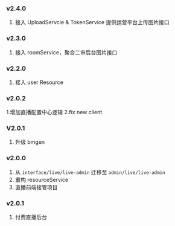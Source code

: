 ### v2.4.0
1. 接入 UploadServcie & TokenService 提供运营平台上传图片接口

### v2.3.0
1. 接入 roomService，聚合二审后台图片接口

### v2.2.0
1. 接入 user Resource

### v2.0.2
1.增加直播配置中心逻辑
2.fix new client

### V2.0.1
1. 升级 bmgen

### v2.0.0

1. 从 `interface/live/live-admin` 迁移至 `admin/live/live-admin`
2. 重构 resourceService
3. 直播前端接管项目

### v2.0.1
1. 付费直播后台